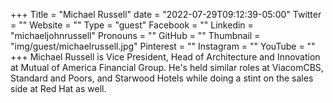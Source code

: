 +++
Title = "Michael Russell"
date = "2022-07-29T09:12:39-05:00"
Twitter = ""
Website = ""
Type = "guest"
Facebook = ""
Linkedin = "michaeljohnrussell"
Pronouns = ""
GitHub = ""
Thumbnail = "img/guest/michaelrussell.jpg"
Pinterest = ""
Instagram = ""
YouTube = ""
+++
Michael Russell is Vice President, Head of Architecture and Innovation at Mutual
of America Financial Group. He's held similar roles at ViacomCBS, Standard and
Poors, and Starwood Hotels while doing a stint on the sales side at Red Hat as
well.
